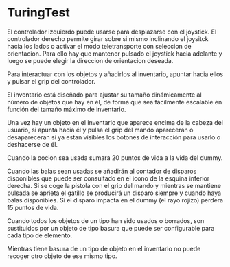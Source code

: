 # TuringTest

El controlador izquierdo puede usarse para desplazarse con el joystick.
El controlador derecho permite girar sobre si mismo inclinando el joysitck hacia los lados o activar el modo teletransporte con seleccion de orientacion. Para ello hay que mantener pulsado el joystick hacia adelante y luego se puede elegir la direccion de orientacion deseada.

Para interactuar con los objetos y añadirlos al inventario, apuntar hacia ellos y pulsar el grip del controlador.

El inventario está diseñado para ajustar su tamaño dinámicamente al número de objetos que hay en él, de forma que sea fácilmente escalable en función del tamaño máximo de inventario.

Una vez hay un objeto en el inventario que aparece encima de la cabeza del usuario, si apunta hacia él y pulsa el grip del mando aparecerán o desapareceran si ya estan visibles los botones de interacción para usarlo o deshacerse de él.

Cuando la pocion sea usada sumara 20 puntos de vida a la vida del dummy.

Cuando las balas sean usadas se añadirán al contador de disparos disponibles que puede ser consultado en el icono de la esquina inferior derecha.
Si se coge la pistola con el grip del mando y mientras se mantiene pulsada se aprieta el gatillo se producirá un disparo siempre y cuando haya balas disponibles.
Si el disparo impacta en el dummy (el rayo rojizo) perdera 15 puntos de vida.

Cuando todos los objetos de un tipo han sido usados o borrados, son sustituidos por un objeto de tipo basura que puede ser configurable para cada tipo de elemento. 

Mientras tiene basura de un tipo de objeto en el inventario no puede recoger otro objeto de ese mismo tipo.
